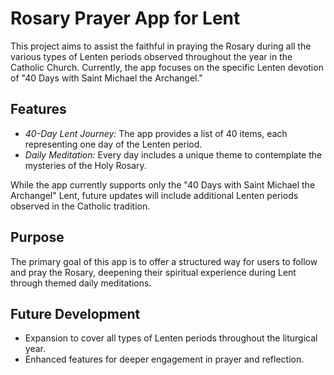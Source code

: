 # Rosary Prayer App for Lent
This project aims to assist the faithful in praying the Rosary during all the various types of Lenten periods observed throughout the year in the Catholic Church. Currently, the app focuses on the specific Lenten devotion of "40 Days with Saint Michael the Archangel."

## Features
- *40-Day Lent Journey:* The app provides a list of 40 items, each representing one day of the Lenten period.
- *Daily Meditation:* Every day includes a unique theme to contemplate the mysteries of the Holy Rosary.

While the app currently supports only the "40 Days with Saint Michael the Archangel" Lent, future updates will include additional Lenten periods observed in the Catholic tradition.

## Purpose
The primary goal of this app is to offer a structured way for users to follow and pray the Rosary, deepening their spiritual experience during Lent through themed daily meditations.

## Future Development
- Expansion to cover all types of Lenten periods throughout the liturgical year.
- Enhanced features for deeper engagement in prayer and reflection.